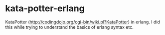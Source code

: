 kata-potter-erlang
==================

KataPotter (http://codingdojo.org/cgi-bin/wiki.pl?KataPotter) in erlang. I did this while trying to understand the basics of erlang syntax etc.
